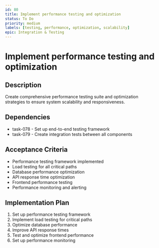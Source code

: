 ```yaml
---
id: 80
title: Implement performance testing and optimization
status: To Do
priority: medium
labels: [testing, performance, optimization, scalability]
epic: Integration & Testing
---
```


# Implement performance testing and optimization

## Description
Create comprehensive performance testing suite and optimization strategies to ensure system scalability and responsiveness.

## Dependencies
- task-078 - Set up end-to-end testing framework
- task-079 - Create integration tests between all components

## Acceptance Criteria
- Performance testing framework implemented
- Load testing for all critical paths
- Database performance optimization
- API response time optimization
- Frontend performance testing
- Performance monitoring and alerting

## Implementation Plan
1. Set up performance testing framework
2. Implement load testing for critical paths
3. Optimize database performance
4. Improve API response times
5. Test and optimize frontend performance
6. Set up performance monitoring